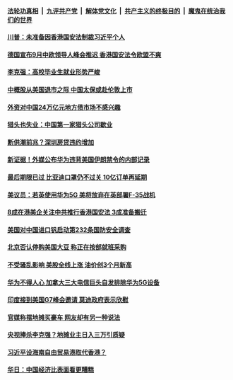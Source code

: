 ####  [法轮功真相](../../../../basic/blob/master/README.md?t=06041031) &nbsp;|&nbsp; [九评共产党](../../../../9ping.md/blob/master/README.md?t=06041031) &nbsp;|&nbsp; [解体党文化](../../../../jtdwh.md/blob/master/README.md?t=06041031)  &nbsp;|&nbsp; [共产主义的终极目的](../../../../gczydzjmd.md/blob/master/README.md?t=06041031) &nbsp;|&nbsp; [魔鬼在统治我们的世界](../../../../mgztzwmdsj.md/blob/master/README.md?t=06041031) 

#### [川普：未准备因香港国安法制裁习近平个人](../pages/soh7/386185.md?t=06041031) 
#### [德国宣布9月中欧领导人峰会推迟 香港国安法令欧盟不爽](../pages/soh7/386164.md?t=06041031) 
#### [李克强：高校毕业生就业形势严峻](../pages/soh7/386122.md?t=06041031) 
#### [中概股从美国退市之际  中国太保或赴伦敦上市](../pages/soh7/386128.md?t=06041031) 
#### [外资对中国24万亿元地方债市场不感兴趣](../pages/soh7/386131.md?t=06041031) 
#### [猎头也失业：中国第一家猎头公司歇业](../pages/soh7/386134.md?t=06041031) 
#### [断供潮前兆？深圳房贷违约增加](../pages/soh7/386137.md?t=06041031) 
#### [新证据！外媒公布华为违背美国伊朗禁令的内部记录](../pages/soh7/386155.md?t=06041031) 
#### [最后期限已过 比亚迪口罩仍不过关 10亿订单再延期](../pages/soh7/385987.md?t=06041031) 
#### [美议员：若英使用华为5G 美将放弃在英部署F-35战机](../pages/soh7/385993.md?t=06041031) 
#### [8成在港美企关注中共推行香港国安法 3成准备搬迁](../pages/soh7/385920.md?t=06041031) 
#### [美国对中国进口钒启动第232条国防安全调查](../pages/soh7/385906.md?t=06041031) 
#### [北京否认停购美国大豆 称正在按部就班采购](../pages/soh7/385894.md?t=06041031) 
#### [不受骚乱影响 美股全线上涨 油价创3个月新高](../pages/soh7/385846.md?t=06041031) 
#### [华为不得人心 加拿大三大电信巨头自发排除华为5G设备](../pages/soh7/385867.md?t=06041031) 
#### [印度接到美国G7峰会邀请 莫迪政府表示欣慰](../pages/soh7/385843.md?t=06041031) 
#### [官媒称摆地摊买豪车 网友却有另一种说法](../pages/soh7/385822.md?t=06041031) 
#### [央视捧杀李克强？地摊业主日入三万引质疑](../pages/soh7/385738.md?t=06041031) 
#### [习近平设海南自由贸易港取代香港？](../pages/soh7/385750.md?t=06041031) 
#### [华日：中国经济比表面看更糟糕](../pages/soh7/385744.md?t=06041031) 
